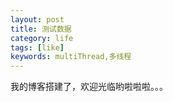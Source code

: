 ```yaml
---
layout: post
title: 测试数据
category: life
tags: [like]
keywords: multiThread,多线程
---
```

我的博客搭建了，欢迎光临哟啦啦啦。。。